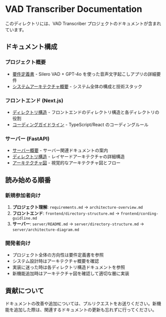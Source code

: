 # VAD Transcriber Documentation

このディレクトリには、VAD Transcriber プロジェクトのドキュメントが含まれています。

## ドキュメント構成

### プロジェクト概要
- [要件定義書](./requirements.md) - Silero VAD + GPT-4o を使った音声文字起こしアプリの詳細要件
- [システムアーキテクチャ概要](./architecture-overview.md) - システム全体の構成と技術スタック

### フロントエンド (Next.js)
- [ディレクトリ構造](./frontend/directory-structure.md) - フロントエンドのディレクトリ構造と各ディレクトリの役割
- [コーディングガイドライン](./frontend/cording-guidline.md) - TypeScript/React のコーディングルール

### サーバー (FastAPI)
- [サーバー概要](./server/README.md) - サーバー関連ドキュメントの案内
- [ディレクトリ構造](./server/directory-structure.md) - レイヤードアーキテクチャの詳細構造
- [アーキテクチャ図](./server/architecture-diagram.md) - 視覚的なアーキテクチャ図とフロー

## 読み始める順番

### 新規参加者向け
1. **プロジェクト理解**: `requirements.md` → `architecture-overview.md`
2. **フロントエンド**: `frontend/directory-structure.md` → `frontend/cording-guidline.md`
3. **サーバー**: `server/README.md` → `server/directory-structure.md` → `server/architecture-diagram.md`

### 開発者向け
- プロジェクト全体の方向性は要件定義書を参照
- システム設計時はアーキテクチャ概要を確認
- 実装に迷った時は各ディレクトリ構造ドキュメントを参照
- 新機能追加時はアーキテクチャ図を確認して適切な層に実装

## 貢献について

ドキュメントの改善や追加については、プルリクエストをお送りください。新機能を追加した際は、関連するドキュメントの更新も忘れずに行ってください。 